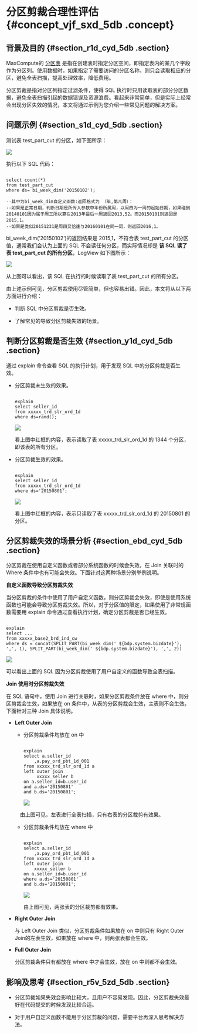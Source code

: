# 分区剪裁合理性评估 {#concept_vjf_sxd_5db .concept}

## 背景及目的 {#section_r1d_cyd_5db .section}

MaxCompute的 [分区表](../cn.zh-CN/产品简介/基本概念/分区.md) 是指在创建表时指定分区空间，即指定表内的某几个字段作为分区列。使用数据时，如果指定了需要访问的分区名称，则只会读取相应的分区，避免全表扫描，提高处理效率，降低费用。

分区剪裁是指对分区列指定过滤条件，使得 SQL 执行时只用读取表的部分分区数据，避免全表扫描引起的数据错误及资源浪费。看起来非常简单，但是实际上经常会出现分区失效的情况，本文将通过示例为您介绍一些常见问题的解决方案。

## 问题示例 {#section_s1d_cyd_5db .section}

测试表 test\_part\_cut 的分区，如下图所示：

![](http://static-aliyun-doc.oss-cn-hangzhou.aliyuncs.com/assets/img/12162/1178_zh-CN.png)

执行以下 SQL 代码：

```

select count(*)
from test_part_cut
where ds= bi_week_dim('20150102');

--其中为bi_week_dim自定义函数:返回格式为 （年,第几周）：
--如果是正常日期，判断日期是所传入参数中年份所属周，以周四为一周的起始日期，如果碰到20140101因为属于周三所以算在2013年最后一周返回2013,52。而20150101则返回是2015,1。
--如果是类似20151231是周四又恰逢与20160101在同一周，则返回2016,1。
```

bi\_week\_dim\(‘20150102’\)的返回结果是 2015,1，不符合表 test\_part\_cut 的分区值，通常我们会认为上面的 SQL 不会读任何分区，而实际情况却是 **该 SQL 读了表 test\_part\_cut 的所有分区**，LogView 如下图所示：

![](http://static-aliyun-doc.oss-cn-hangzhou.aliyuncs.com/assets/img/12162/1179_zh-CN.png)

从上图可以看出，该 SQL 在执行的时候读取了表 test\_part\_cut 的所有分区。

由上述示例可见，分区剪裁使用尽管简单，但也容易出错。因此，本文将从以下两方面进行介绍：

-   判断 SQL 中分区剪裁是否生效。

-   了解常见的导致分区剪裁失效的场景。


## 判断分区剪裁是否生效 {#section_y1d_cyd_5db .section}

通过 explain 命令查看 SQL 的执行计划，用于发现 SQL 中的分区剪裁是否生效。  

-   分区剪裁未生效的效果。

    ```
    
    explain
    select seller_id
    from xxxxx_trd_slr_ord_1d
    where ds=rand();
    ```

    ![](http://static-aliyun-doc.oss-cn-hangzhou.aliyuncs.com/assets/img/12162/1180_zh-CN.png)

    看上图中红框的内容，表示读取了表 xxxxx\_trd\_slr\_ord\_1d 的 1344 个分区，即该表的所有分区。

-   分区剪裁生效的效果。

    ```
    
    explain
    select seller_id
    from xxxxx_trd_slr_ord_1d
    where ds='20150801';
    ```

    ![](http://static-aliyun-doc.oss-cn-hangzhou.aliyuncs.com/assets/img/12162/1181_zh-CN.png)

    看上图中红框的内容，表示只读取了表 xxxxx\_trd\_slr\_ord\_1d 的 20150801 的分区。


## 分区剪裁失效的场景分析 {#section_ebd_cyd_5db .section}

分区剪裁在使用自定义函数或者部分系统函数的时候会失效，在 Join 关联时的 Where 条件中也有可能会失效。下面针对这两种场景分别举例说明。  

**自定义函数导致分区剪裁失效**

当分区剪裁的条件中使用了用户自定义函数，则分区剪裁会失效，即使是使用系统函数也可能会导致分区剪裁失效。所以，对于分区值的限定，如果使用了非常规函数需要用 explain 命令通过查看执行计划，确定分区剪裁是否已经生效。

```

explain
select ...
from xxxxx_base2_brd_ind_cw
where ds = concat(SPLIT_PART(bi_week_dim(' ${bdp.system.bizdate}'), ',', 1), SPLIT_PART(bi_week_dim(' ${bdp.system.bizdate}'), ',', 2))
```

![](http://static-aliyun-doc.oss-cn-hangzhou.aliyuncs.com/assets/img/12162/1183_zh-CN.png)

可以看出上面的 SQL 因为分区剪裁使用了用户自定义的函数导致全表扫描。   

**Join 使用时分区剪裁失效**

在 SQL 语句中，使用 Join 进行关联时，如果分区剪裁条件放在 where 中，则分区剪裁会生效，如果放在 on 条件中，从表的分区剪裁会生效，主表则不会生效。下面针对三种 Join 具体说明。

-   **Left Outer Join**

    -   分区剪裁条件均放在 on 中

        ```
        
        explain
        select a.seller_id
            ,a.pay_ord_pbt_1d_001
        from xxxxx_trd_slr_ord_1d a
        left outer join
             xxxxx_seller b
        on a.seller_id=b.user_id
        and a.ds='20150801'
        and b.ds='20150801';
        ```

        ![](http://static-aliyun-doc.oss-cn-hangzhou.aliyuncs.com/assets/img/12162/1184_zh-CN.png)

     由上图可见，左表进行全表扫描，只有右表的分区裁剪有效果。

    -   分区剪裁条件均放在 where 中

        ```
        
        explain
        select a.seller_id
            ,a.pay_ord_pbt_1d_001
        from xxxxx_trd_slr_ord_1d a
        left outer join
            xxxxx_seller b
        on a.seller_id=b.user_id
        where a.ds='20150801'
        and b.ds='20150801';
        ```

        ![](http://static-aliyun-doc.oss-cn-hangzhou.aliyuncs.com/assets/img/12162/1185_zh-CN.png)

        由上图可见，两张表的分区裁剪都有效果。

-   **Right Outer Join**

    与 Left Outer Join 类似，分区剪裁条件如果放在 on 中则只有 Right Outer Join的左表生效，如果放在 where 中，则两张表都会生效。

-   **Full Outer Join**

    分区剪裁条件只有都放在 where 中才会生效，放在 on 中则都不会生效。


## 影响及思考 {#section_r5v_5zd_5db .section}

-   分区剪裁如果失效会影响比较大，且用户不容易发现。因此，分区剪裁失效最好在代码提交的时候发现比较合适。  

-   对于用户自定义函数不能用于分区剪裁的问题，需要平台再深入思考解决方法。


